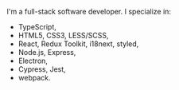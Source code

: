 I'm a full-stack software developer. I specialize in:
- TypeScript,
- HTML5, CSS3, LESS/SCSS,
- React, Redux Toolkit, i18next, styled,
- Node.js, Express,
- Electron,
- Cypress, Jest,
- webpack.
